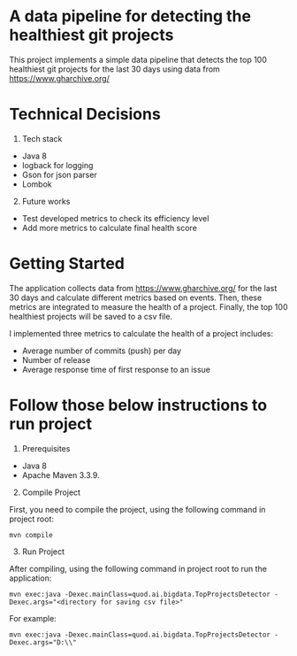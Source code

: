 # A data pipeline for detecting the healthiest git projects
This project implements a simple data pipeline that detects the top 100 healthiest git projects for the last 30 days using data from https://www.gharchive.org/


# Technical Decisions

1) Tech stack

+ Java 8
+ logback for logging
+ Gson for json parser
+ Lombok

2) Future works

+ Test developed metrics to check its efficiency level
+ Add more metrics to calculate final health score

# Getting Started

The application collects data from https://www.gharchive.org/ for the last 30 days and calculate different metrics based on events. Then, these metrics are integrated to measure the health of a project. Finally, the top 100 healthiest projects will be saved to a csv file.

I implemented three metrics to calculate the health of a project includes:
+ Average number of commits (push) per day
+ Number of release
+ Average response time of first response to an issue


# Follow those below instructions to run project

1) Prerequisites


+ Java 8
+ Apache Maven 3.3.9.

2) Compile Project

First, you need to compile the project, using the following command in project root:
```
mvn compile
```

3) Run Project

After compiling, using the following command in project root to run the application:
```
mvn exec:java -Dexec.mainClass=quod.ai.bigdata.TopProjectsDetector -Dexec.args="<directory for saving csv file>"
```

For example:

```
mvn exec:java -Dexec.mainClass=quod.ai.bigdata.TopProjectsDetector -Dexec.args="D:\\"
```